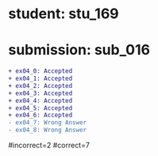# student: stu_169
# submission: sub_016

```diff
+ ex04_0: Accepted
+ ex04_1: Accepted
+ ex04_2: Accepted
+ ex04_3: Accepted
+ ex04_4: Accepted
+ ex04_5: Accepted
+ ex04_6: Accepted
- ex04_7: Wrong Answer
- ex04_8: Wrong Answer
```
#incorrect=2
#correct=7
